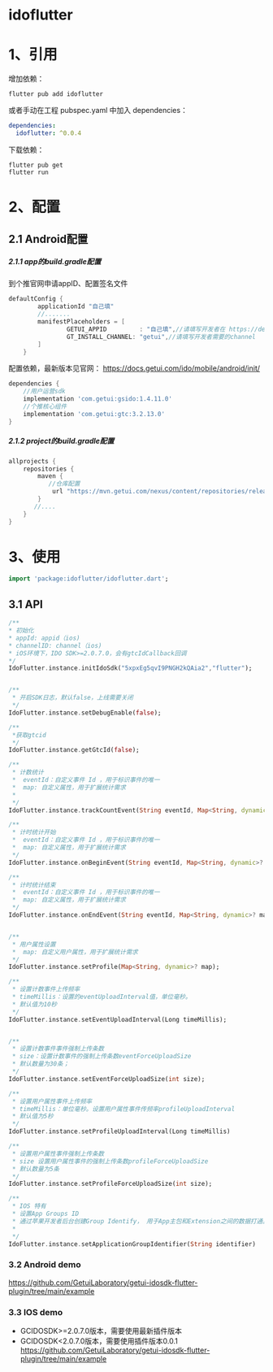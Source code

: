 # idoflutter

# 1、引用

增加依赖：

```shell
flutter pub add idoflutter
```

或者手动在工程 pubspec.yaml 中加入 dependencies：

```yaml
dependencies:
  idoflutter: ^0.0.4
```
下载依赖：

```shell
flutter pub get
flutter run
```

# 2、配置

## 2.1 Android配置

##### 2.1.1 app的build.gradle配置

到个推官网申请appID、配置签名文件

```groovy
defaultConfig {
        applicationId "自己填"
        //.......
        manifestPlaceholders = [
                GETUI_APPID         : "自己填",//请填写开发者在 https://dev.getui.com/ 申请的GETUI_APPID
                GT_INSTALL_CHANNEL: "getui",//请填写开发者需要的channel
        ]
    }
```

配置依赖，最新版本见官网： https://docs.getui.com/ido/mobile/android/init/

```groovy
dependencies {
    //用户运营sdk
    implementation 'com.getui:gsido:1.4.11.0'
    //个推核心组件
    implementation 'com.getui:gtc:3.2.13.0'
}
```

##### 2.1.2 project的build.gradle配置

```groovy
allprojects {
    repositories {
        maven {
           //仓库配置
            url "https://mvn.getui.com/nexus/content/repositories/releases/"
        }
       //....
    }
}
```


#  3、使用

```dart
import 'package:idoflutter/idoflutter.dart';
```

## 3.1 API

```dart
/**
* 初始化
* appId: appid（ios)
* channelID: channel（ios)
* iOS环境下，IDO SDK>=2.0.7.0，会有gtcIdCallback回调
*/
IdoFlutter.instance.initIdoSdk("5xpxEg5qvI9PNGH2kQAia2","flutter");


/**
 * 开启SDK日志，默认false，上线需要关闭
 */
IdoFlutter.instance.setDebugEnable(false);

/**
 *获取gtcid
 */
IdoFlutter.instance.getGtcId(false);

/**
 * 计数统计
 *  eventId：自定义事件 Id ，用于标识事件的唯一
 *  map: 自定义属性，用于扩展统计需求
 * 
 */
IdoFlutter.instance.trackCountEvent(String eventId, Map<String, dynamic>? map);

/**
 * 计时统计开始
 *  eventId：自定义事件 Id ，用于标识事件的唯一
 *  map: 自定义属性，用于扩展统计需求
 */
IdoFlutter.instance.onBeginEvent(String eventId, Map<String, dynamic>? map);

/**
 * 计时统计结束
 *  eventId：自定义事件 Id ，用于标识事件的唯一
 *  map: 自定义属性，用于扩展统计需求
 */
IdoFlutter.instance.onEndEvent(String eventId, Map<String, dynamic>? map);


/**
 * 用户属性设置
 *  map: 自定义用户属性，用于扩展统计需求
 */
IdoFlutter.instance.setProfile(Map<String, dynamic>? map);

/**
 * 设置计数事件上传频率
 * timeMillis：设置的eventUploadInterval值，单位毫秒。
 * 默认值为10秒
 */
IdoFlutter.instance.setEventUploadInterval(Long timeMillis);


/**
 * 设置计数事件事件强制上传条数
 * size：设置计数事件的强制上传条数eventForceUploadSize
 * 默认数量为30条；
 */
IdoFlutter.instance.setEventForceUploadSize(int size);

/**
 * 设置用户属性事件上传频率
 * timeMillis：单位毫秒。设置用户属性事件传频率profileUploadInterval
 * 默认值为5秒
 */
IdoFlutter.instance.setProfileUploadInterval(Long timeMillis)

/**
 * 设置用户属性事件强制上传条数
 * size 设置用户属性事件的强制上传条数profileForceUploadSize
 * 默认数量为5条
 */
IdoFlutter.instance.setProfileForceUploadSize(int size);

/**
 * IOS 特有
 * 设置App Groups ID
 * 通过苹果开发者后台创建Group Identify， 用于App主包和Extension之间的数据打通。
 * 
 */
IdoFlutter.instance.setApplicationGroupIdentifier(String identifier) 

```


### 3.2 Android demo

https://github.com/GetuiLaboratory/getui-idosdk-flutter-plugin/tree/main/example


### 3.3 IOS demo

- GCIDOSDK>=2.0.7.0版本，需要使用最新插件版本
- GCIDOSDK<2.0.7.0版本，需要使用插件版本0.0.1
https://github.com/GetuiLaboratory/getui-idosdk-flutter-plugin/tree/main/example
